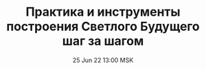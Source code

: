---
title: "Практика и инструменты построения Светлого Будущего шаг за шагом"
date: "25 Jun 22 13:00 MSK"
draft: false
speakers: ["aleksei-c"]
---